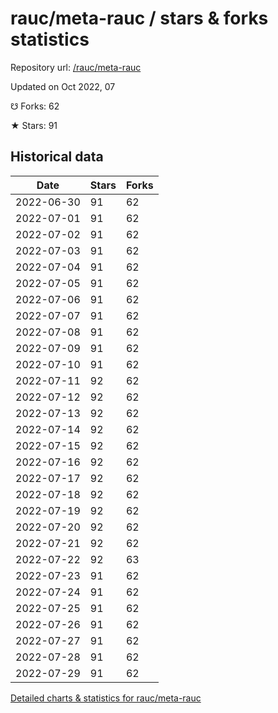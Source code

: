 # rauc/meta-rauc / stars & forks statistics

Repository url: [/rauc/meta-rauc](https://github.com/rauc/meta-rauc)

Updated on Oct 2022, 07

☋ Forks: 62

★ Stars: 91

## Historical data
| Date | Stars | Forks |
|------|-------|-------|
| 2022-06-30 | 91 | 62 | 
| 2022-07-01 | 91 | 62 | 
| 2022-07-02 | 91 | 62 | 
| 2022-07-03 | 91 | 62 | 
| 2022-07-04 | 91 | 62 | 
| 2022-07-05 | 91 | 62 | 
| 2022-07-06 | 91 | 62 | 
| 2022-07-07 | 91 | 62 | 
| 2022-07-08 | 91 | 62 | 
| 2022-07-09 | 91 | 62 | 
| 2022-07-10 | 91 | 62 | 
| 2022-07-11 | 92 | 62 | 
| 2022-07-12 | 92 | 62 | 
| 2022-07-13 | 92 | 62 | 
| 2022-07-14 | 92 | 62 | 
| 2022-07-15 | 92 | 62 | 
| 2022-07-16 | 92 | 62 | 
| 2022-07-17 | 92 | 62 | 
| 2022-07-18 | 92 | 62 | 
| 2022-07-19 | 92 | 62 | 
| 2022-07-20 | 92 | 62 | 
| 2022-07-21 | 92 | 62 | 
| 2022-07-22 | 92 | 63 | 
| 2022-07-23 | 91 | 62 | 
| 2022-07-24 | 91 | 62 | 
| 2022-07-25 | 91 | 62 | 
| 2022-07-26 | 91 | 62 | 
| 2022-07-27 | 91 | 62 | 
| 2022-07-28 | 91 | 62 | 
| 2022-07-29 | 91 | 62 | 


[Detailed charts & statistics for rauc/meta-rauc](https://reviewgithub.com/rep/rauc/meta-rauc)
